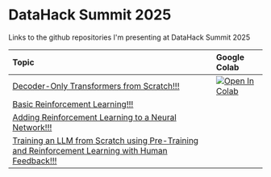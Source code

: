 # DataHack Summit 2025

Links to the github repositories I'm presenting at DataHack Summit 2025

| Topic | Google Colab 
| :------ | :----------- 
| [Decoder-Only Transformers from Scratch!!!](https://github.com/StatQuest/decoder_transformer_from_scratch/tree/main) | <a target="_blank" href="https://colab.research.google.com/github/StatQuest/decoder_transformer_from_scratch/blob/main/decoder_transformers_with_pytorch_and_lightning_v2.ipynb"><img src="https://colab.research.google.com/assets/colab-badge.svg" alt="Open In Colab"/></a> |
| [Basic Reinforcement Learning!!!](https://github.com/StatQuest/BasicReinforcementLearning) | |
| [Adding Reinforcement Learning to a Neural Network!!!](https://github.com/StatQuest/AddingRLToAnNN) | |
| [Training an LLM from Scratch using Pre-Training and Reinforcement Learning with Human Feedback!!!](https://github.com/StatQuest/RLHF) | |
